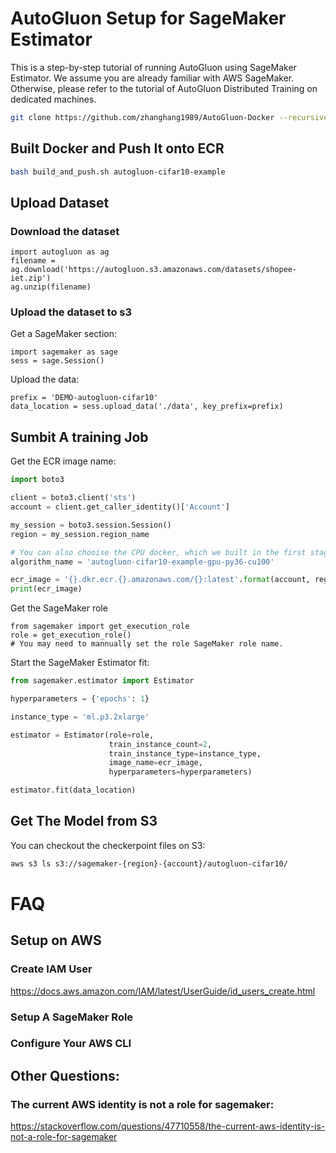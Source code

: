 # AutoGluon Setup for SageMaker Estimator

This is a step-by-step tutorial of running AutoGluon using SageMaker Estimator. We assume you are already familiar with AWS SageMaker. Otherwise, please refer to the tutorial of AutoGluon Distributed Training on dedicated machines.

```bash
git clone https://github.com/zhanghang1989/AutoGluon-Docker --recursive
```

## Built Docker and Push It onto ECR

```bash
bash build_and_push.sh autogluon-cifar10-example
```

## Upload Dataset

### Download the dataset

```
import autogluon as ag
filename = ag.download('https://autogluon.s3.amazonaws.com/datasets/shopee-iet.zip')
ag.unzip(filename)
```

### Upload the dataset to s3
Get a SageMaker section:

```
import sagemaker as sage
sess = sage.Session()
```

Upload the data:

```
prefix = 'DEMO-autogluon-cifar10'
data_location = sess.upload_data('./data', key_prefix=prefix)
```

## Sumbit A training Job

Get the ECR image name:

```python
import boto3

client = boto3.client('sts')
account = client.get_caller_identity()['Account']

my_session = boto3.session.Session()
region = my_session.region_name

# You can also chooise the CPU docker, which we built in the first stage.
algorithm_name = 'autogluon-cifar10-example-gpu-py36-cu100'

ecr_image = '{}.dkr.ecr.{}.amazonaws.com/{}:latest'.format(account, region, algorithm_name)
print(ecr_image)
```

Get the SageMaker role

```
from sagemaker import get_execution_role
role = get_execution_role()
# You may need to mannually set the role SageMaker role name.
```

Start the SageMaker Estimator fit:

```python
from sagemaker.estimator import Estimator

hyperparameters = {'epochs': 1}

instance_type = 'ml.p3.2xlarge'

estimator = Estimator(role=role,
                      train_instance_count=2,
                      train_instance_type=instance_type,
                      image_name=ecr_image,
                      hyperparameters=hyperparameters)

estimator.fit(data_location)
```

## Get The Model from S3

You can checkout the checkerpoint files on S3:

```bash
aws s3 ls s3://sagemaker-{region}-{account}/autogluon-cifar10/
```

# FAQ

## Setup on AWS

### Create IAM User
https://docs.aws.amazon.com/IAM/latest/UserGuide/id_users_create.html

### Setup A SageMaker Role

### Configure Your AWS CLI

## Other Questions:

### The current AWS identity is not a role for sagemaker:

https://stackoverflow.com/questions/47710558/the-current-aws-identity-is-not-a-role-for-sagemaker

